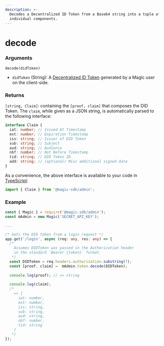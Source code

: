 ```yaml
---
description: >-
  Decodes a Decentralized ID Token from a Base64 string into a tuple of its
  individual components.
---
```


# decode

### Arguments

`decode(didToken)`

* `didToken` \(String\): A [Decentralized ID Token](../../../../tutorials/decentralized-id.md) generated by a Magic user on the client-side.

### Returns

`[string, Claim]`: containing the `[proof, claim]` that composes the DID Token. The `claim`, while given as a JSON string, is automatically parsed to the following interface:

```typescript
interface Claim {
  iat: number; // Issued At Timestamp
  ext: number; // Expiration Timestamp
  iss: string; // Issuer of DID Token
  sub: string; // Subject
  aud: string; // Audience
  nbf: number; // Not Before Timestamp
  tid: string; // DID Token ID
  add: string; // (optional) Misc additional signed data
}
```

As a convenience, the above interface is available to your code in [TypeScript](https://www.typescriptlang.org/):

```typescript
import { Claim } from '@magic-sdk/admin';
```

### Example

```typescript
const { Magic } = require('@magic-sdk/admin');
const mAdmin = new Magic('SECRET_API_KEY');

...

/* Gets the DID token from a login request */
app.get('/login', async (req: any, res: any) => {
  /*
    Assumes DIDToken was passed in the Authorization header
    in the standard `Bearer {token}` format.
   */
  const DIDToken = req.headers.authorization.substring(7);
  const [proof, claim] =  mAdmin.token.decode(DIDToken);
  
  console.log(proof); // => string
  
  console.log(claim);
  /*
    => {
      iat: number,
      ext: number,
      iss: string,
      sub: string,
      aud: string,
      nbf: number,
      tid: string
    }
   */
});

```

